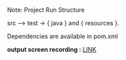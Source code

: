 Note: Project Run Structure

src --> test -> { java }  and { resources }.

Dependencies are available in pom.xml

<b>output screen recording :</b> [LINK](https://1drv.ms/v/c/d7dce225d72ce35b/ESTdg_jDvRRPs5tUY_ft3fEBXVz62Dzyl2XfAgXVcjESpw) 
